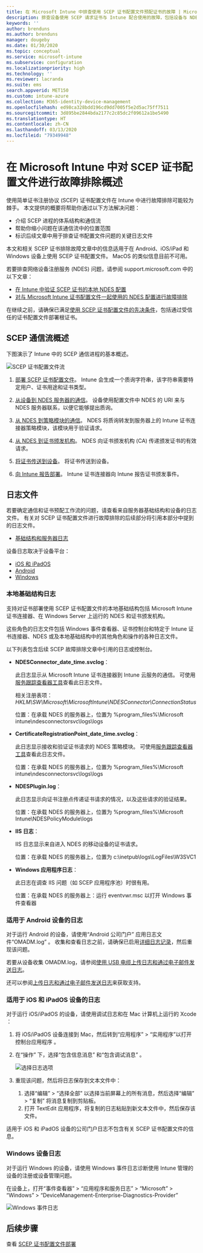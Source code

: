```yaml
---
title: 在 Microsoft Intune 中排查使用 SCEP 证书配置文件预配证书的故障 | Microsoft Docs
description: 排查设备使用 SCEP 请求证书与 Intune 配合使用的故障，包括设备与 NDES、NDES 与证书颁发机构，以及 Intune 证书连接器与 Intune 服务之间的通信。
keywords: ''
author: brenduns
ms.author: brenduns
manager: dougeby
ms.date: 01/30/2020
ms.topic: conceptual
ms.service: microsoft-intune
ms.subservice: configuration
ms.localizationpriority: high
ms.technology: ''
ms.reviewer: lacranda
ms.suite: ems
search.appverid: MET150
ms.custom: intune-azure
ms.collection: M365-identity-device-management
ms.openlocfilehash: ed98ca328bdd196cd9dd7005f5e2d5ac75ff7511
ms.sourcegitcommit: 3d895be2844bda2177c2c85dc2f09612a1be5490
ms.translationtype: HT
ms.contentlocale: zh-CN
ms.lasthandoff: 03/13/2020
ms.locfileid: "79349948"
---
```

# <a name="overview-for-troubleshooting-scep-certificate-profiles-with-microsoft-intune"></a>在 Microsoft Intune 中对 SCEP 证书配置文件进行故障排除概述

使用简单证书注册协议 (SCEP) 证书配置文件在 Intune 中进行故障排除可能较为棘手。 本文提供的概要将帮助你通过以下方法解决问题：

- 介绍 SCEP 进程的体系结构和通信流
- 帮助你缩小问题在该通信流中的位置范围
- 标识后续文章中用于排查证书配置文件问题的关键日志文件

本文和相关 SCEP 证书排除故障文章中的信息适用于在 Android、iOS/iPad 和 Windows 设备上使用 SCEP 证书配置文件。 MacOS 的类似信息目前不可用。

若要排查网络设备注册服务 (NDES) 问题，请参阅 support.microsoft.com 中的以下文章：

- [在 Intune 中验证 SCEP 证书的本地 NDES 配置](https://support.microsoft.com/help/4490130/ndes-configuration-on-premises-for-scep-certificates-in-intune)
- [对与 Microsoft Intune 证书配置文件一起使用的 NDES 配置进行故障排除]( https://support.microsoft.com/help/4459540/troubleshoot-ndes-configuration-for-use-with-intune)

在继续之前，请确保已满足[使用 SCEP 证书配置文件的先决条件](certificates-scep-configure.md#prerequisites-for-using-scep-for-certificates)，包括通过受信任的证书配置文件部署根证书。

## <a name="scep-communication-flow-overview"></a>SCEP 通信流概述

下图演示了 Intune 中的 SCEP 通信进程的基本概述。

![SCEP 证书配置文件流](../protect/media/troubleshoot-scep-certificate-profiles/scep-certificate-profile-flow.png)

1. [部署 SCEP 证书配置文件](troubleshoot-scep-certificate-profile-deployment.md)。 Intune 会生成一个质询字符串，该字符串需要特定用户、证书用途和证书类型。

2. [从设备到 NDES 服务器的通信](troubleshoot-scep-certificate-device-to-ndes.md)。 设备使用配置文件中 NDES 的 URI 来与 NDES 服务器联系，以便它能够提出质询。

3. [从 NDES 到策略模块的通信](troubleshoot-scep-certificate-ndes-policy-module.md)。 NDES 将质询转发到服务器上的 Intune 证书连接器策略模块，该模块用于验证请求。

4. [从 NDES 到证书颁发机构](troubleshoot-scep-certificate-ndes-policy-module.md)。 NDES 向证书颁发机构 (CA) 传递颁发证书的有效请求。

5. [将证书传送到设备](troubleshoot-scep-certificate-delivery.md)。 将证书传送到设备。

6. [向 Intune 报告部署](troubleshoot-scep-certificate-reporting.md)。 Intune 证书连接器向 Intune 报告证书颁发事件。

## <a name="log-files"></a>日志文件

若要确定通信和证书预配工作流的问题，请查看来自服务器基础结构和设备的日志文件。 有关对 SCEP 证书配置文件进行故障排除的后续部分将引用本部分中提到的日志文件。

- [基础结构和服务器日志](#logs-for-on-premises-infrastructure)

设备日志取决于设备平台：  

- [iOS 和 iPadOS](#logs-for-ios-and-ipados-devices)
- [Android](#logs-for-android-devices)
- [Windows](#logs-for-windows-devices)

### <a name="logs-for-on-premises-infrastructure"></a>本地基础结构日志
  
支持对证书部署使用 SCEP 证书配置文件的本地基础结构包括 Microsoft Intune 证书连接器、在 Windows Server 上运行的 NDES 和证书颁发机构。

这些角色的日志文件包括 Windows 事件查看器、证书控制台和特定于 Intune 证书连接器、NDES 或及本地基础结构中的其他角色和操作的各种日志文件。

以下列表包含后续 SCEP 故障排除文章中引用的日志或控制台。 

- **NDESConnector_date_time.svclog**：

  此日志显示从 Microsoft Intune 证书连接器到 Intune 云服务的通信。 可使用[服务跟踪查看器工具](https://docs.microsoft.com/dotnet/framework/wcf/service-trace-viewer-tool-svctraceviewer-exe)查看此日志文件。

  相关注册表项：*HKLM\SW\Microsoft\MicrosoftIntune\NDESConnector\ConnectionStatus*

  位置：在承载 NDES 的服务器上，位置为 %program_files%\Microsoft intune\ndesconnectorsvc\logs\logs 

- **CertificateRegistrationPoint_date_time.svclog**：

  此日志显示接收和验证证书请求的 NDES 策略模块。 可使用[服务跟踪查看器工具](https://docs.microsoft.com/dotnet/framework/wcf/service-trace-viewer-tool-svctraceviewer-exe)查看此日志文件。

  位置：在承载 NDES 的服务器上，位置为 %program_files%\Microsoft intune\ndesconnectorsvc\logs\logs 

- **NDESPlugin.log**：

  此日志显示向证书注册点传递证书请求的情况，以及这些请求的验证结果。

  位置：在承载 NDES 的服务器上，位置为 %program_files%\Microsoft Intune\NDESPolicyModule\logs 

- **IIS 日志**：

  IIS 日志显示来自进入 NDES 的移动设备的证书请求。

  位置：在承载 NDES 的服务器上，位置为 c:\inetpub\logs\LogFiles\W3SVC1 

- **Windows 应用程序日志**：

  此日志在调查 IIS 问题（如 SCEP 应用程序池）时很有用。

  位置：在承载 NDES 的服务器上：运行 eventvwr.msc  以打开 Windows 事件查看器




### <a name="logs-for-android-devices"></a>适用于 Android 设备的日志

对于运行 Android 的设备，请使用“Android 公司门户”  应用日志文件“OMADM.log”  。 收集和查看日志之前，请确保已启用[详细日志记录](../user-help/use-verbose-logging-to-help-your-it-administrator-fix-device-issues-android.md)，然后重现该问题。

若要从设备收集 OMADM.log，请参阅[使用 USB 电缆上传日志和通过电子邮件发送日志](../user-help/send-logs-to-your-it-admin-using-cable-android.md)。

还可以参阅[上传日志和通过电子邮件发送日志](../user-help/send-logs-to-your-it-admin-by-email-android.md#upload-and-email-logs-from-microsoft-intune-app)来获取支持。

### <a name="logs-for-ios-and-ipados-devices"></a>适用于 iOS 和 iPadOS 设备的日志

对于运行 iOS/iPadOS 的设备，请使用调试日志和在 Mac 计算机上运行的 Xcode  ：

1. 将 iOS/iPadOS 设备连接到 Mac，然后转到“应用程序” > “实用程序”以打开控制台应用程序   。 

2. 在“操作”  下，选择“包含信息消息”  和“包含调试消息”  。

   ![选择日志选项](../protect/media/troubleshoot-scep-certificate-profiles/message-options.png)

3. 重现该问题，然后将日志保存到文本文件中：
   1. 选择“编辑”   > “选择全部”  以选择当前屏幕上的所有消息，然后选择“编辑”   > “复制”  将消息复制到剪贴板。 
   2. 打开 TextEdit 应用程序，将复制的日志粘贴到新文本文件中，然后保存该文件。


适用于 iOS 和 iPadOS 设备的公司门户日志不包含有关 SCEP 证书配置文件的信息。

### <a name="logs-for-windows-devices"></a>Windows 设备日志

对于运行 Windows 的设备，请使用 Windows 事件日志诊断使用 Intune 管理的设备的注册或设备管理问题。

在设备上，打开“事件查看器”   > “应用程序和服务日志”   > “Microsoft”   > “Windows”   > “DeviceManagement-Enterprise-Diagnostics-Provider” 

![Windows 事件日志](../protect/media/troubleshoot-scep-certificate-profiles/windows-event-log.png)

## <a name="next-steps"></a>后续步骤

查看 [SCEP 证书配置文件部署](troubleshoot-scep-certificate-profile-deployment.md) 
